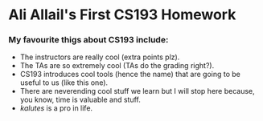 # Ali Allail's First CS193 Homework

### My favourite thigs about CS193 include:
  - The instructors are really cool (extra points plz).
  - The TAs are so extremely cool (TAs do the grading right?).
  - CS193 introduces cool tools (hence the name) that are going to be useful to us (like this one). 
  - There are neverending cool stuff we learn but I will stop here because, you know, time is valuable and stuff.  
  - *kalutes* is a pro in life. 


